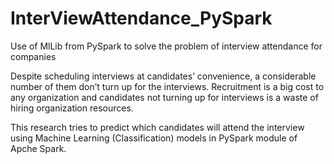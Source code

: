 # InterViewAttendance_PySpark
Use of MlLib from PySpark to solve the problem of interview attendance for companies

Despite scheduling interviews at candidates’ convenience, a considerable number of them don’t turn up for the interviews. Recruitment is a big cost to any organization and candidates not turning up for interviews is a waste of hiring organization resources. 

This research tries to predict which candidates will attend the interview using Machine Learning (Classification) models in PySpark module of Apche Spark.
